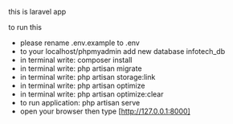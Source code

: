 this is laravel app

to run this

* please rename .env.example to .env
* to your localhost/phpmyadmin add new database infotech_db
* in terminal write: composer install
* in terminal write: php artisan migrate
* in terminal write: php artisan storage:link
* in terminal write: php artisan optimize
* in terminal write: php artisan optimize:clear
* to run application: php artisan serve
* open your browser then type [http://127.0.0.1:8000] 